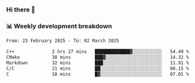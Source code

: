 ### Hi there 👋

### 📊 Weekly development breakdown
<!--START_SECTION:waka-->

```txt
From: 23 February 2025 - To: 02 March 2025

C++              2 hrs 27 mins   █████████████▓░░░░░░░░░░░   54.49 %
CMake            38 mins         ███▓░░░░░░░░░░░░░░░░░░░░░   14.32 %
Markdown         32 mins         ███░░░░░░░░░░░░░░░░░░░░░░   11.91 %
C/C              21 mins         ██░░░░░░░░░░░░░░░░░░░░░░░   08.15 %
C                18 mins         █▓░░░░░░░░░░░░░░░░░░░░░░░   07.01 %
```

<!--END_SECTION:waka-->
